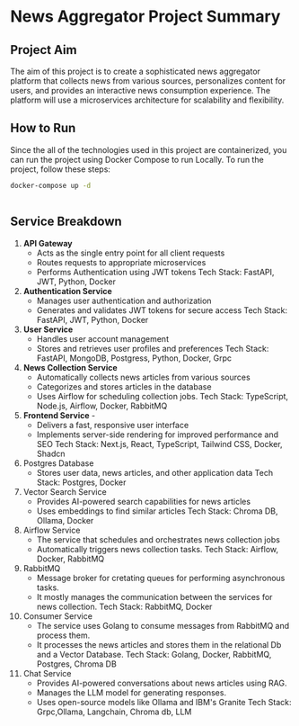 # News Aggregator Project Summary

## Project Aim

The aim of this project is to create a sophisticated news aggregator platform that collects news from various sources, personalizes content for users, and provides an interactive news consumption experience. The platform will use a microservices architecture for scalability and flexibility.

## How to Run

Since the all of the technologies used in this project are containerized, you can run the project using Docker Compose to run Locally. To run the project, follow these steps:

```bash
docker-compose up -d
```

```

```

## Service Breakdown

1. **API Gateway**
   - Acts as the single entry point for all client requests
   - Routes requests to appropriate microservices
   - Performs Authentication using JWT tokens
     Tech Stack: FastAPI, JWT, Python, Docker
2. **Authentication Service**
   - Manages user authentication and authorization
   - Generates and validates JWT tokens for secure access
     Tech Stack: FastAPI, JWT, Python, Docker
3. **User Service**
   - Handles user account management
   - Stores and retrieves user profiles and preferences
     Tech Stack: FastAPI, MongoDB, Postgress, Python, Docker, Grpc
4. **News Collection Service**
   - Automatically collects news articles from various sources
   - Categorizes and stores articles in the database
   - Uses Airflow for scheduling collection jobs.
     Tech Stack: TypeScript, Node.js, Airflow, Docker, RabbitMQ
5. **Frontend Service** -
   - Delivers a fast, responsive user interface
   - Implements server-side rendering for improved performance and SEO
     Tech Stack: Next.js, React, TypeScript, Tailwind CSS, Docker, Shadcn
6. Postgres Database
   - Stores user data, news articles, and other application data
     Tech Stack: Postgres, Docker
7. Vector Search Service
   - Provides AI-powered search capabilities for news articles
   - Uses embeddings to find similar articles
     Tech Stack: Chroma DB, Ollama, Docker
8. Airflow Service
   - The service that schedules and orchestrates news collection jobs
   - Automatically triggers news collection tasks.
     Tech Stack: Airflow, Docker, RabbitMQ
9. RabbitMQ
   - Message broker for cretating queues for performing asynchronous tasks.
   - It mostly manages the communication between the services for news collection.
     Tech Stack: RabbitMQ, Docker
10. Consumer Service
    - The service uses Golang to consume messages from RabbitMQ and process them.
    - It processes the news articles and stores them in the relational Db and a Vector Database.
      Tech Stack: Golang, Docker, RabbitMQ, Postgres, Chroma DB
11. Chat Service
    - Provides AI-powered conversations about news articles using RAG.
    - Manages the LLM model for generating responses.
    - Uses open-source models like Ollama and IBM's Granite
      Tech Stack: Grpc,Ollama, Langchain, Chroma db, LLM
